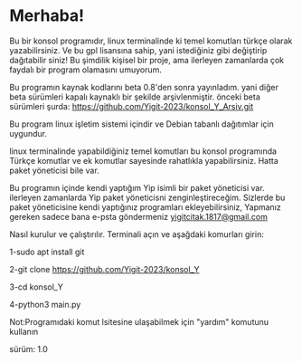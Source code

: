 # Merhaba!

Bu bir konsol programıdır, linux terminalinde ki temel komutları türkçe olarak
yazabilirsiniz. Ve bu gpl lisansına sahip, yani istediğiniz gibi değiştirip 
dağıtabilir siniz! Bu şimdilik kişisel bir proje, ama ilerleyen zamanlarda çok faydalı bir
program olamasını umuyorum.

Bu programın kaynak kodlarını beta 0.8'den sonra yayınladım. yani diğer beta sürümleri kapalı kaynaklı bir şekilde arşivlenmiştir.
önceki beta sürümleri şurda: https://github.com/Yigit-2023/konsol_Y_Arsiv.git

Bu program linux işletim sistemi içindir ve Debian tabanlı dağıtımlar için uygundur.

linux terminalinde yapabildiğiniz temel komutları bu konsol programında Türkçe komutlar ve ek komutlar sayesinde rahatlıkla yapabilirsiniz.
Hatta paket yöneticisi bile var.

Bu programın içinde kendi yaptığım Yip isimli bir paket yöneticisi var. ilerleyen zamanlarda Yip paket yöneticisni zenginleştireceğim.
Sizlerde bu paket yöneticisine kendi yaptığınız programları ekleyebilirsiniz, Yapmanız gereken sadece bana e-psta göndermeniz
yigitcitak.1817@gmail.com


Nasıl kurulur ve çalıştırılır.
Terminali açın ve aşağdaki komurları girin:

1-sudo apt install git

2-git clone https://github.com/Yigit-2023/konsol_Y

3-cd konsol_Y

4-python3 main.py


Not:Programıdaki komut lsitesine ulaşabilmek için "yardım" komutunu kullanın






sürüm: 1.0
